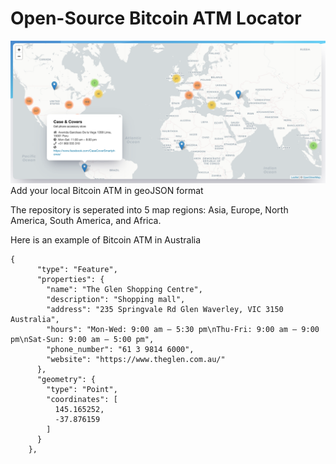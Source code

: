 # Open-Source Bitcoin ATM Locator
![](images/bitrawr-atm-map.png)
Add your local Bitcoin ATM in geoJSON format

The repository is seperated into 5 map regions: Asia, Europe, North America, South America, and Africa.

Here is an example of Bitcoin ATM in Australia
```
{
      "type": "Feature",
      "properties": {
        "name": "The Glen Shopping Centre",
        "description": "Shopping mall",
        "address": "235 Springvale Rd Glen Waverley, VIC 3150 Australia",
        "hours": "Mon-Wed: 9:00 am – 5:30 pm\nThu-Fri: 9:00 am – 9:00 pm\nSat-Sun: 9:00 am – 5:00 pm",
        "phone_number": "61 3 9814 6000",
        "website": "https://www.theglen.com.au/"
      },
      "geometry": {
        "type": "Point",
        "coordinates": [
          145.165252,
          -37.876159
        ]
      }
    },
```
